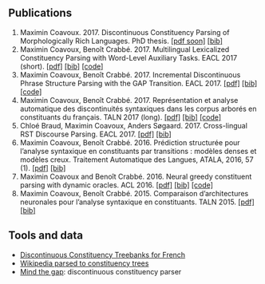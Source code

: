 
## Publications

1. Maximin Coavoux. 2017. Discontinuous Constituency Parsing of Morphologically Rich Languages. PhD thesis. [[pdf soon]]() [[bib]](phd.bib)
2. Maximin Coavoux, Benoît Crabbé. 2017. Multilingual Lexicalized Constituency Parsing with Word-Level Auxiliary Tasks. EACL 2017 (short).
  [[pdf]](http://www.aclweb.org/anthology/E/E17/E17-2053.pdf) [[bib]](http://www.aclweb.org/anthology/E/E17/E17-2053.bib) [[code]](https://github.com/mcoavoux/mtg/)
3. Maximin Coavoux, Benoît Crabbé. 2017. Incremental Discontinuous Phrase Structure Parsing with the GAP Transition. EACL 2017.
  [[pdf]](http://www.aclweb.org/anthology/E/E17/E17-1118.pdf) [[bib]](http://www.aclweb.org/anthology/E/E17/E17-1118.bib) [[code]](https://github.com/mcoavoux/mtg/)
1. Maximin Coavoux, Benoît Crabbé. 2017. Représentation et analyse automatique des discontinuités syntaxiques dans les corpus arborés en constituants du français. TALN 2017 (long).
  [[pdf]](https://hal.archives-ouvertes.fr/hal-01622631/document) [[bib]](https://hal.archives-ouvertes.fr/hal-01622631v1/bibtex) [[code]](https://github.com/mcoavoux/french_disco_data)
1. Chloé Braud, Maximin Coavoux, Anders Søgaard. 2017. Cross-lingual RST Discourse Parsing. EACL 2017.
    [[pdf]](http://aclweb.org/anthology/E17-1028.pdf) [[bib]](http://aclweb.org/anthology/E17-1028.bib)
1. Maximin Coavoux, Benoît Crabbé. 2016. Prédiction structurée pour l’analyse syntaxique en constituants par transitions : modèles denses et modèles creux. Traitement Automatique des Langues, ATALA, 2016, 57 (1).
    [[pdf]](https://hal.archives-ouvertes.fr/hal-01365252/document) [[bib]](https://hal.archives-ouvertes.fr/hal-01365252v1/bibtex)
1. Maximin Coavoux and Benoît Crabbé. 2016. Neural greedy constituent parsing with dynamic oracles. ACL 2016.
    [[pdf]](http://www.aclweb.org/anthology/P/P16/P16-1017.pdf) [[bib]](http://www.aclweb.org/anthology/P/P16/P16-1017.bib) [[code]](https://github.com/mcoavoux/hyparse)
1. Maximin Coavoux, Benoît Crabbé. 2015. Comparaison d’architectures neuronales pour l’analyse syntaxique en constituants. TALN 2015.
    [[pdf]](http://www.llf.cnrs.fr/sites/llf.cnrs.fr/files/biblio/taln-2015-long-025.pdf) [[bib]](https://hal.inria.fr/hal-01174613v1/bibtex)

## Tools and data

* [Discontinuous Constituency Treebanks for French](https://github.com/mcoavoux/french_disco_data)
* [Wikipedia parsed to constituency trees](https://github.com/mcoavoux/wiki_parse)
* [Mind the gap](https://github.com/mcoavoux/mtg): discontinuous constituency parser

